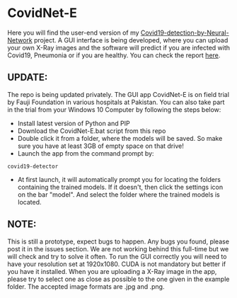 # CovidNet-E
Here you will find the user-end version of my [Covid19-detection-by-Neural-Network](https://github.com/tousif47/Covid19-detection-by-Neural-Network) project. A GUI interface is being developed, where you can upload your own X-Ray images and the software will predict if you are infected with Covid19, Pneumonia or if you are healthy. You can check the report [here](https://github.com/tousif47/Covid19-detection-by-Neural-Network/blob/master/docs/report.pdf).


## UPDATE:
The repo is being updated privately. The GUI app CovidNet-E is on field trial by Fauji Foundation in various hospitals at Pakistan. You can also take part in the trial from your Windows 10 Computer by following the steps below:
- Install latest version of Python and PIP
- Download the CovidNet-E.bat script from this repo
- Double click it from a folder, where the models will be saved. So make sure you have at least 3GB of empty space on that drive!
- Launch the app from the command prompt by:
```
covid19-detector
```
- At first launch, it will automatically prompt you for locating the folders containing the trained models. If it doesn't, then click the settings icon on the bar "model". And select the folder where the trained models is located.

## NOTE:
This is still a prototype, expect bugs to happen. Any bugs you found, please post it in the issues section. We are not working behind this full-time but we will check and try to solve it often. To run the GUI correctly you will need to have your resolution set at 1920x1080. CUDA is not mandatory but better if you have it installed. When you are uploading a X-Ray image in the app, please try to select one as close as possible to the one given in the example folder. The accepted image formats are .jpg and .png.
